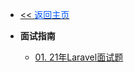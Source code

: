 <!-- ./_sidebar.md -->
- [<< <font color="#0056fd">返回主页</font>](/)

- **面试指南**
	- [01. 21年Laravel面试题](./stack/php/php-interview-questions.md)